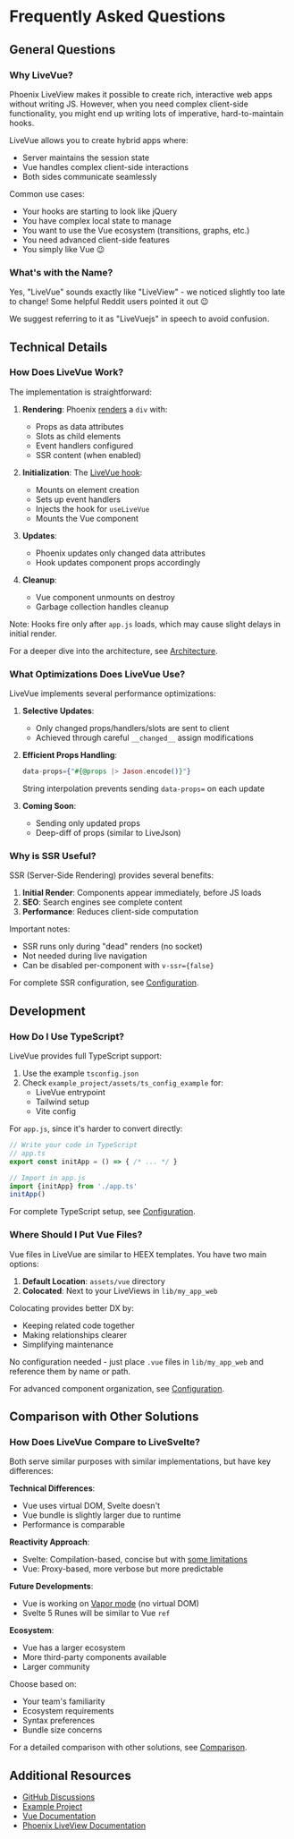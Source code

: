 # Frequently Asked Questions

## General Questions

### Why LiveVue?

Phoenix LiveView makes it possible to create rich, interactive web apps without writing JS. However, when you need complex client-side functionality, you might end up writing lots of imperative, hard-to-maintain hooks.

LiveVue allows you to create hybrid apps where:
- Server maintains the session state
- Vue handles complex client-side interactions
- Both sides communicate seamlessly

Common use cases:
- Your hooks are starting to look like jQuery
- You have complex local state to manage
- You want to use the Vue ecosystem (transitions, graphs, etc.)
- You need advanced client-side features
- You simply like Vue 😉

### What's with the Name?

Yes, "LiveVue" sounds exactly like "LiveView" - we noticed slightly too late to change! Some helpful Reddit users pointed it out 😉

We suggest referring to it as "LiveVuejs" in speech to avoid confusion.

## Technical Details

### How Does LiveVue Work?

The implementation is straightforward:

1. **Rendering**: Phoenix [renders](https://github.com/Valian/live_vue/blob/main/lib/live_vue.ex) a `div` with:
   - Props as data attributes
   - Slots as child elements
   - Event handlers configured
   - SSR content (when enabled)

2. **Initialization**: The [LiveVue hook](https://github.com/Valian/live_vue/blob/main/assets/js/live_vue/hooks.js):
   - Mounts on element creation
   - Sets up event handlers
   - Injects the hook for `useLiveVue`
   - Mounts the Vue component

3. **Updates**:
   - Phoenix updates only changed data attributes
   - Hook updates component props accordingly

4. **Cleanup**:
   - Vue component unmounts on destroy
   - Garbage collection handles cleanup

Note: Hooks fire only after `app.js` loads, which may cause slight delays in initial render.

For a deeper dive into the architecture, see [Architecture](architecture.html).

### What Optimizations Does LiveVue Use?

LiveVue implements several performance optimizations:

1. **Selective Updates**:
   - Only changed props/handlers/slots are sent to client
   - Achieved through careful `__changed__` assign modifications

2. **Efficient Props Handling**:
   ```elixir
   data-props={"#{@props |> Jason.encode()}"}
   ```
   String interpolation prevents sending `data-props=` on each update

3. **Coming Soon**:
   - Sending only updated props
   - Deep-diff of props (similar to LiveJson)

### Why is SSR Useful?

SSR (Server-Side Rendering) provides several benefits:

1. **Initial Render**: Components appear immediately, before JS loads
2. **SEO**: Search engines see complete content
3. **Performance**: Reduces client-side computation

Important notes:
- SSR runs only during "dead" renders (no socket)
- Not needed during live navigation
- Can be disabled per-component with `v-ssr={false}`

For complete SSR configuration, see [Configuration](configuration.html#server-side-rendering-ssr).

## Development

### How Do I Use TypeScript?

LiveVue provides full TypeScript support:

1. Use the example `tsconfig.json`
2. Check `example_project/assets/ts_config_example` for:
   - LiveVue entrypoint
   - Tailwind setup
   - Vite config

For `app.js`, since it's harder to convert directly:
```javascript
// Write your code in TypeScript
// app.ts
export const initApp = () => { /* ... */ }

// Import in app.js
import {initApp} from './app.ts'
initApp()
```

For complete TypeScript setup, see [Configuration](configuration.html#typescript-support).

### Where Should I Put Vue Files?

Vue files in LiveVue are similar to HEEX templates. You have two main options:

1. **Default Location**: `assets/vue` directory
2. **Colocated**: Next to your LiveViews in `lib/my_app_web`

Colocating provides better DX by:
- Keeping related code together
- Making relationships clearer
- Simplifying maintenance

No configuration needed - just place `.vue` files in `lib/my_app_web` and reference them by name or path.

For advanced component organization, see [Configuration](configuration.html#component-organization).

## Comparison with Other Solutions

### How Does LiveVue Compare to LiveSvelte?

Both serve similar purposes with similar implementations, but have key differences:

**Technical Differences**:
- Vue uses virtual DOM, Svelte doesn't
- Vue bundle is slightly larger due to runtime
- Performance is comparable

**Reactivity Approach**:
- Svelte: Compilation-based, concise but with [some limitations](https://thoughtspile.github.io/2023/04/22/svelte-state/)
- Vue: Proxy-based, more verbose but more predictable

**Future Developments**:
- Vue is working on [Vapor mode](https://github.com/vuejs/core-vapor) (no virtual DOM)
- Svelte 5 Runes will be similar to Vue `ref`

**Ecosystem**:
- Vue has a larger ecosystem
- More third-party components available
- Larger community

Choose based on:
- Your team's familiarity
- Ecosystem requirements
- Syntax preferences
- Bundle size concerns

For a detailed comparison with other solutions, see [Comparison](comparison.html).

## Additional Resources

- [GitHub Discussions](https://github.com/Valian/live_vue/discussions)
- [Example Project](https://github.com/Valian/live_vue/tree/main/example_project)
- [Vue Documentation](https://vuejs.org/)
- [Phoenix LiveView Documentation](https://hexdocs.pm/phoenix_live_view)